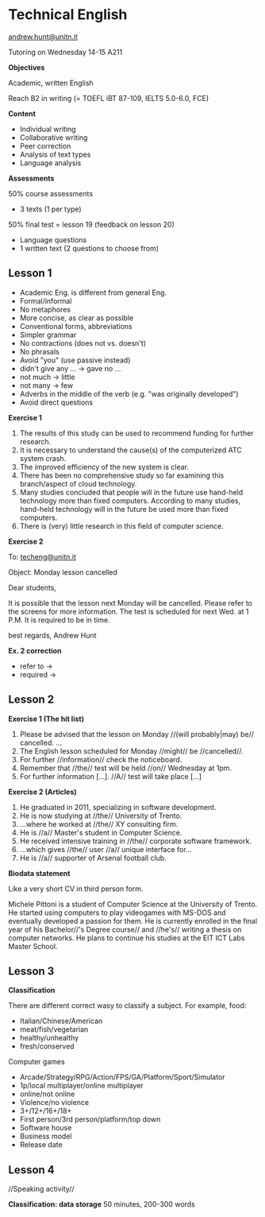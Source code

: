 Technical English
=================

andrew.hunt@unitn.it

Tutoring on Wednesday 14-15 A211

**Objectives**

Academic, written English

Reach B2 in writing (= TOEFL iBT 87-109, IELTS 5.0-6.0, FCE)

**Content**

 * Individual writing
 * Collaborative writing
 * Peer correction
 * Analysis of text types
 * Language analysis

**Assessments**

50% course assessments
- 3 texts (1 per type)

50% final test = lesson 19 (feedback on lesson 20)
- Language questions
- 1 written text (2 questions to choose from)

Lesson 1
--------
 * Academic Eng. is different from general Eng.
 * Formal/informal
 * No metaphores
 * More concise, as clear as possible
 * Conventional forms, abbreviations
 * Simpler grammar
 * No contractions (does not vs. doesn't)
 * No phrasals
 * Avoid "you" (use passive instead)
 * didn't give any ... -> gave no ...
 * not much -> little
 * not many -> few
 * Adverbs in the middle of the verb (e.g. "was originally developed")
 * Avoid direct questions

**Exercise 1**

 1. The results of this study can be used to recommend funding for further research.
 2. It is necessary to understand the cause(s) of the computerized
    ATC system crash.
 3. The improved efficiency of the new system is clear.
 4. There has been no comprehensive study so far examining this branch/aspect of cloud
    technology.
 5. Many studies concluded that people will in the future use hand-held
    technology more than fixed computers.
    According to many studies, hand-held technology will in the future be used more
    than fixed computers.
 6. There is (very) little research in this field of computer science.

**Exercise 2**

To: <techeng@unitn.it>

Object: Monday lesson cancelled

Dear students,

It is possible that the lesson next Monday will be cancelled.
Please refer to the screens for more information.
The test is scheduled for next Wed. at 1 P.M.
It is required to be in time.

best regards,
Andrew Hunt

**Ex. 2 correction**
 * refer to -> 
 * required -> 

Lesson 2
--------
**Exercise 1 (The hit list)**
 1. Please be advised that the lesson on Monday //(will probably|may) be//
    cancelled. ...
 2. The English lesson scheduled for Monday //might// be //cancelled//.
 3. For further //information// check the noticeboard.
 4. Remember that //the// test will be held //on// Wednesday at 1pm.
 5. For further information [...]. //A// test will take place [...]

**Exercise 2 (Articles)**
 1. He graduated in 2011, specializing in software development.
 2. He is now studying at //the// University of Trento.
 3. ...where he worked at //the// XY consulting firm.
 4. He is //a// Master's student in Computer Science.
 5. He received intensive training in //the// corporate software framework.
 6. ...which gives //the// user //a// unique interface for...
 7. He is //a// supporter of Arsenal football club.

**Biodata statement**

Like a very short CV in third person form.

Michele Pittoni is a student of Computer Science at the University of Trento.
He started using computers to play videogames with MS-DOS and eventually
developed a passion for them. He is currently enrolled in the final year of his
Bachelor//'s Degree course// and //he's// writing a thesis on computer networks.
He plans to continue his studies at the EIT ICT Labs Master School.

Lesson 3
--------

**Classification**

There are different correct wasy to classify a subject. For example, food:
 * Italian/Chinese/American
 * meat/fish/vegetarian
 * healthy/unhealthy
 * fresh/conserved

Computer games
 * Arcade/Strategy/RPG/Action/FPS/GA/Platform/Sport/Simulator
 * 1p/local multiplayer/online multiplayer
 * online/not online
 * Violence/no violence
 * 3+/12+/16+/18+
 * First person/3rd person/platform/top down
 * Software house
 * Business model
 * Release date

Lesson 4
--------

//Speaking activity//

**Classification: data storage**
50 minutes, 200-300 words

